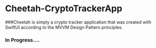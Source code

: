 # Cheetah-CryptoTrackerApp

###Cheetah is simply a crypto tracker application that was created with SwiftUI according to the MVVM Design Pattern principles.


### In Progress....
